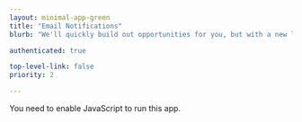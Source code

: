 ```yaml
---
layout: minimal-app-green
title: "Email Notifications"
blurb: "We'll quickly build out opportunities for you, but with a new look."

authenticated: true

top-level-link: false
priority: 2

---
```


<link rel="manifest" href="manifest.json"/>

<script defer="defer" src="static/js/main.3244afe1.js"></script>

<link href="static/css/main.e6c13ad2.css" rel="stylesheet">

<noscript>You need to enable JavaScript to run this app.</noscript>

<div id="root"></div>
